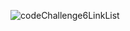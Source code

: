 ![codeChallenge6LinkList](https://user-images.githubusercontent.com/99936580/169946870-ea3da26f-7085-44d1-ae97-75a01c0d455c.PNG)
